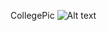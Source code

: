 CollegePic
![Alt text](https://encrypted-tbn0.gstatic.com/images?q=tbn:ANd9GcTX4bZyi7Y5ilJQZ2Is8RwntxQix_E1JRrDzA&s)